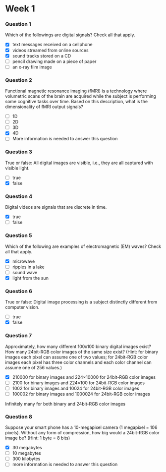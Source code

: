 # Week 1

### Question 1

Which of the followings are digital signals? Check all that apply.

- [x] text messages received on a cellphone
- [x] videos streamed from online sources
- [x] sound tracks stored on a CD
- [ ] pencil drawing made on a piece of paper
- [ ] an x-ray film image

### Question 2

Functional magnetic resonance imaging (fMRI) is a technology where volumetric scans of the brain are acquired while the subject is performing some cognitive tasks over time. Based on this description, what is the dimensionality of fMRI output signals?

- [ ] 1D
- [ ] 2D
- [ ] 3D
- [x] 4D
- [ ] More information is needed to answer this question

### Question 3

True or false: All digital images are visible, i.e., they are all captured with visible light.

- [ ] true
- [x] false

### Question 4

Digital videos are signals that are discrete in time.

- [x] true
- [ ] false

### Question 5

Which of the following are examples of electromagnetic (EM) waves? Check all that apply.

- [x] microwave
- [ ] ripples in a lake
- [ ] sound wave
- [x] light from the sun

### Question 6

True or false: Digital image processing is a subject distinctly different from computer vision.

- [ ] true
- [x] false

### Question 7

Approximately, how many different 100x100 binary digital images exist? How many 24bit-RGB color images of the same size exist? (Hint: for binary images each pixel can assume one of two values; for 24bit-RGB color images each pixel has three color channels and each color channel can assume one of 256 values.)

- [x] 210000 for binary images and 224×10000 for 24bit-RGB color images
- [ ] 2100 for binary images and 224×100 for 24bit-RGB color images
- [ ] 1002 for binary images and 10024 for 24bit-RGB color images
- [ ] 100002 for binary images and 1000024 for 24bit-RGB color images

Infinitely many for both binary and 24bit-RGB color images

### Question 8

Suppose your smart phone has a 10-megapixel camera (1 megapixel = 106 pixels). Without any form of compression, how big would a 24bit-RGB color image be? (Hint: 1 byte = 8 bits)

- [x] 30 megabytes
- [ ] 10 megabytes
- [ ] 300 kilobytes
- [ ] more information is needed to answer this question
